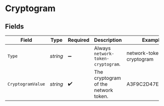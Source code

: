 # Cryptogram


## Fields

| Field                                | Type                                 | Required                             | Description                          | Example                              |
| ------------------------------------ | ------------------------------------ | ------------------------------------ | ------------------------------------ | ------------------------------------ |
| `Type`                               | *string*                             | :heavy_minus_sign:                   | Always `network-token-cryptogram`.   | network-token-cryptogram             |
| `CryptogramValue`                    | *string*                             | :heavy_check_mark:                   | The cryptogram of the network token. | A3F9C2D47E1B56A9                     |